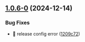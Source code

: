 

## [1.0.6-0](https://github.com/LLtaishuai/nuxt-module-iconfont/compare/1.0.5...1.0.6-0) (2024-12-14)


### Bug Fixes

* 🐛 release config error ([1209c72](https://github.com/LLtaishuai/nuxt-module-iconfont/commit/1209c723e62a2c3adf84f94ea7e2998883be2d24))
